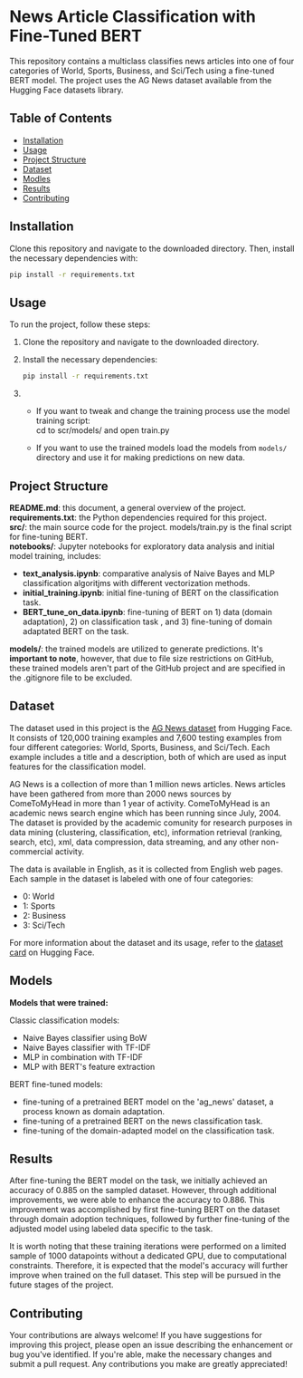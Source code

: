 # News Article Classification with Fine-Tuned BERT

This repository contains a multiclass classifies news articles into one of four categories of World, Sports, Business, and Sci/Tech using a fine-tuned BERT model. The project uses the AG News dataset available from the Hugging Face datasets library.



## Table of Contents

- [Installation](#installation)
- [Usage](#usage)
- [Project Structure](#project-structure)
- [Dataset](#Dataset)
- [Modles](#modles)
- [Results](#results)
- [Contributing](#contributing)

## Installation

Clone this repository and navigate to the downloaded directory. Then, install the necessary dependencies with:

```bash
pip install -r requirements.txt
 ```


## Usage

To run the project, follow these steps:

1. Clone the repository and navigate to the downloaded directory.

2. Install the necessary dependencies:

   ```bash
   pip install -r requirements.txt
   ```


4. - If you want to tweak and change the training process use the model training script:      
   cd to scr/models/ and open train.py
 
   - If you want to use the trained models load the models from `models/` directory and use it for making predictions on new data.

<!-- To visualize the results, run the visualization script:

```bash
cd ../visualization/
python plots.py
``` -->


## Project Structure  

**README.md**: this document, a general overview of the project.    
**requirements.txt**: the Python dependencies required for this project.     
**src/**: the main source code for the project. models/train.py is the final script for fine-tuning BERT.      
**notebooks/**: Jupyter notebooks for exploratory data analysis and initial model training, includes:      

- **text_analysis.ipynb**: comparative analysis of Naive Bayes and MLP classification algoritjms with different vectorization methods. 
- **initial_training.ipynb**: initial fine-tuning of BERT on the classification task. 
- **BERT_tune_on_data.ipynb**: fine-tuning of BERT on 1) data (domain adaptation), 2) on classification task , and 3) fine-tuning of domain adaptated BERT on the task.    

<!--  *data/**: The raw and processed datasets used for the project.    -->  
**models/**: the trained models are utilized to generate predictions. It's **important to note**, however, that due to file size restrictions on GitHub, these trained models aren't part of the GitHub project and are specified in the .gitignore file to be excluded.    
<!-- tests/: Unit tests for the project code.     
docs/: Additional project documentation.# News-Categorization-FineTuned-BERT    -->   


## Dataset

The dataset used in this project is the [AG News dataset](https://huggingface.co/datasets/ag_news) from Hugging Face. It consists of 120,000 training examples and 7,600 testing examples from four different categories: World, Sports, Business, and Sci/Tech. Each example includes a title and a description, both of which are used as input features for the classification model.

AG News is a collection of more than 1 million news articles. News articles have been gathered from more than 2000 news sources by ComeToMyHead in more than 1 year of activity. ComeToMyHead is an academic news search engine which has been running since July, 2004. The dataset is provided by the academic comunity for research purposes in data mining (clustering, classification, etc), information retrieval (ranking, search, etc), xml, data compression, data streaming, and any other non-commercial activity.

The data is available in English, as it is collected from English web pages. Each sample in the dataset is labeled with one of four categories:

- 0: World
- 1: Sports
- 2: Business
- 3: Sci/Tech

For more information about the dataset and its usage, refer to the [dataset card](https://huggingface.co/datasets/ag_news) on Hugging Face.


## Models

**Models that were trained:**    

Classic classification models:     

- Naive Bayes classifier using BoW
- Naive Bayes classifier with TF-IDF
- MLP in combination with TF-IDF
- MLP with BERT's feature extraction

BERT fine-tuned models:

- fine-tuning of a pretrained BERT model on the 'ag_news' dataset, a process known as domain adaptation.
- fine-tuning of a pretrained BERT on the news classification task.
- fine-tuning of the domain-adapted model on the classification task.

## Results

After fine-tuning the BERT model on the task, we initially achieved an accuracy of 0.885 on the sampled dataset. However, through additional improvements, we were able to enhance the accuracy to 0.886. This improvement was accomplished by first fine-tuning BERT on the dataset through domain adoption techniques, followed by further fine-tuning of the adjusted model using labeled data specific to the task.

It is worth noting that these training iterations were performed on a limited sample of 1000 datapoints without a dedicated GPU, due to computational constraints. Therefore, it is expected that the model's accuracy will further improve when trained on the full dataset. This step will be pursued in the future stages of the project.     


## Contributing

Your contributions are always welcome! If you have suggestions for improving this project, please open an issue describing the enhancement or bug you've identified. If you're able, make the necessary changes and submit a pull request. Any contributions you make are greatly appreciated!


